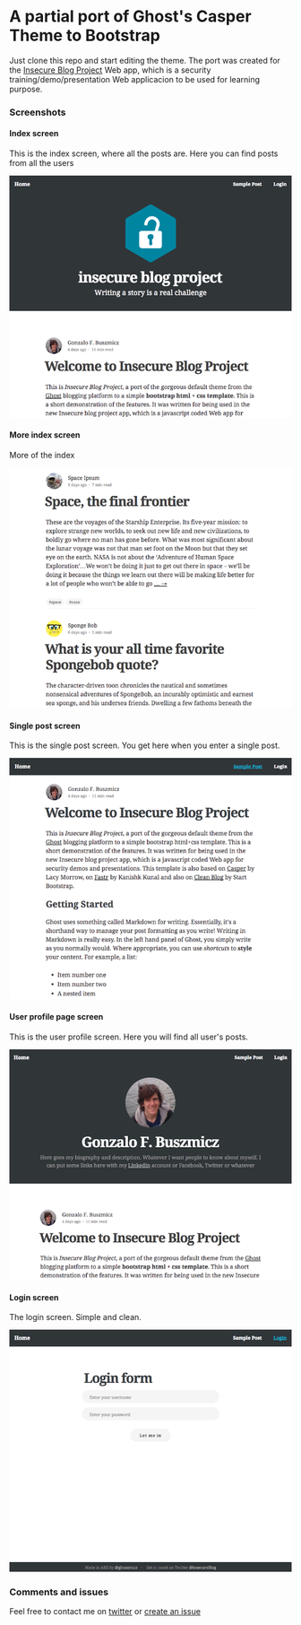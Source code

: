 # A partial port of Ghost's Casper Theme to Bootstrap

Just clone this repo and start editing the theme.
The port was created for the [Insecure Blog Project](http://insecureblog.herokuapp.com/) Web app, which is a security training/demo/presentation Web applicacion to be used for learning purpose.

### Screenshots
#### Index screen
This is the index screen, where all the posts are. Here you can find posts from all the users
<p align="center">
  <img src ="https://raw.githubusercontent.com/gbuszmicz/insecure-blog-project-theme/master/img/theme-captures/index.png" width="512" />
</p>

#### More index screen
More of the index
<p align="center">
  <img src ="https://raw.githubusercontent.com/gbuszmicz/insecure-blog-project-theme/master/img/theme-captures/index2.png" width="512" />
</p>

#### Single post screen
This is the single post screen. You get here when you enter a single post.
<p align="center">
  <img src ="https://raw.githubusercontent.com/gbuszmicz/insecure-blog-project-theme/master/img/theme-captures/single-post.png" width="512" />
</p>

#### User profile page screen
This is the user profile screen. Here you will find all user's posts.
<p align="center">
  <img src ="https://raw.githubusercontent.com/gbuszmicz/insecure-blog-project-theme/master/img/theme-captures/user.png" width="512" />
</p>

#### Login screen
The login screen. Simple and clean.
<p align="center">
  <img src ="https://raw.githubusercontent.com/gbuszmicz/insecure-blog-project-theme/master/img/theme-captures/login.png" width="512" />
</p>


### Comments and issues
Feel free to contact me on [twitter](https://twitter.com/gbuszmicz) or [create an issue](https://github.com/gbuszmicz/insecure-blog-project-theme/issues/new)
